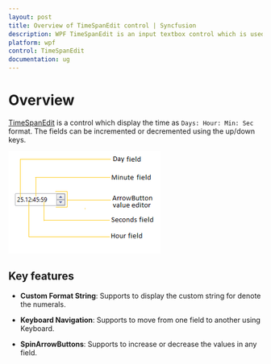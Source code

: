 ```yaml
---
layout: post
title: Overview of TimeSpanEdit control | Syncfusion
description: WPF TimeSpanEdit is an input textbox control which is used to modify the timespan values in your application.
platform: wpf
control: TimeSpanEdit
documentation: ug
---
```


# Overview

[TimeSpanEdit](https://help.syncfusion.com/cr/wpf/Syncfusion.Shared.Wpf~Syncfusion.Windows.Shared.TimeSpanEdit.html) is a control which display the time as `Days: Hour: Min: Sec` format. The fields can be incremented or decremented using the up/down keys. 

![TimeSpanEdit control structure](Getting-Started_images/Control_Structure.png)

## Key features

* **Custom Format String**:  Supports to display the custom string for denote the numerals.

* **Keyboard Navigation**: Supports to move from one field to another using Keyboard.

* **SpinArrowButtons**: Supports to increase or decrease the values in any field.
